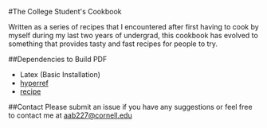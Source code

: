 #The College Student's Cookbook

Written as a series of recipes that I encountered after first having to cook by myself during my last two years of undergrad, this cookbook has evolved to something that provides tasty and fast recipes for people to try. 

##Dependencies to Build PDF
 - Latex (Basic Installation)
 - [hyperref](http://www.ctan.org/pkg/hyperref) 
 - [recipe](http://www.ctan.org/tex-archive/macros/latex/contrib/recipe)

##Contact
 Please submit an issue if you have any suggestions or feel free to contact me at aab227@cornell.edu 
